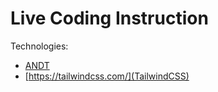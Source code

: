 # Live Coding Instruction

Technologies:
- [ANDT](https://ant.design/)
- [https://tailwindcss.com/](TailwindCSS)